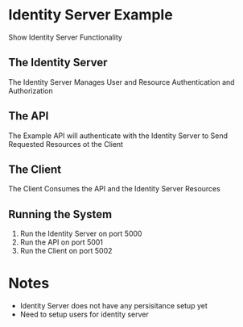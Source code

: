 # Identity Server Example
Show Identity Server Functionality
## The Identity Server
The Identity Server Manages User and Resource Authentication and Authorization
## The API
The Example API will authenticate with the Identity Server to Send Requested Resources ot the Client
## The Client
The Client Consumes the API and the Identity Server Resources

## Running the System
1. Run the Identity Server on port 5000
2. Run the API on port 5001
3. Run the Client on port 5002

# Notes
+ Identity Server does not have any persisitance setup yet
+ Need to setup users for identity server
